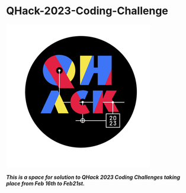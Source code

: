 <h1>QHack-2023-Coding-Challenge</h1>

![image](QHack_2023_logo.PNG)


<b><i>This is a space for solution to QHack 2023 Coding Challenges taking place from Feb 16th to Feb21st.</i></b>
